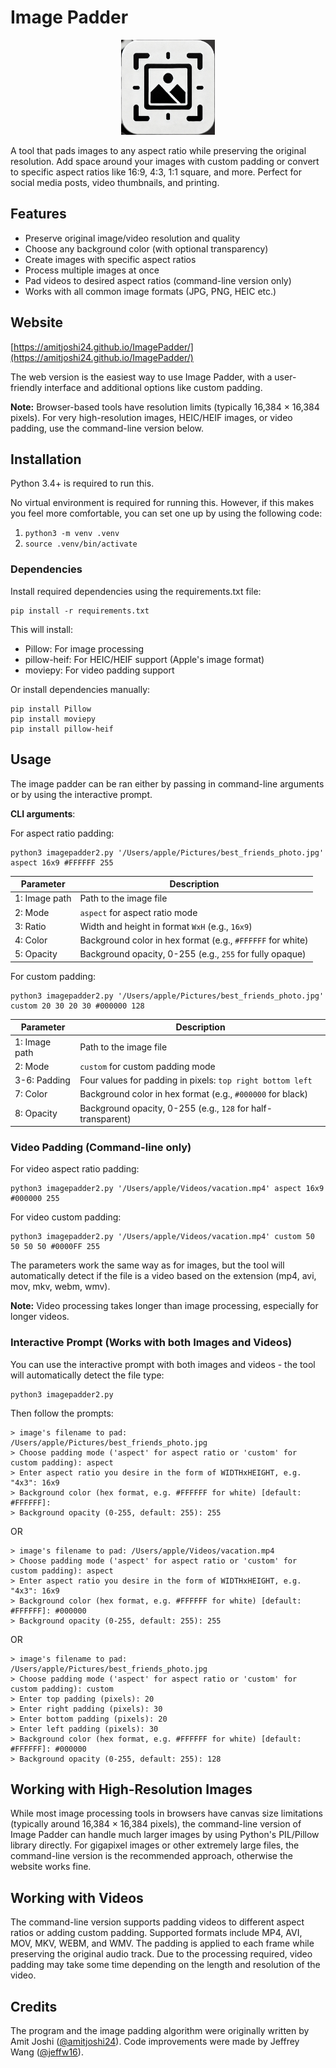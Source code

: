 # Image Padder

<p align="center">
  <img src="https://github.com/amitjoshi24/ImagePadder/raw/main/favicon.jpg" width="150" alt="Image Padder Logo">
</p>

A tool that pads images to any aspect ratio while preserving the original resolution. Add space around your images with custom padding or convert to specific aspect ratios like 16:9, 4:3, 1:1 square, and more. Perfect for social media posts, video thumbnails, and printing.

## Features

- Preserve original image/video resolution and quality
- Choose any background color (with optional transparency)
- Create images with specific aspect ratios
- Process multiple images at once
- Pad videos to desired aspect ratios (command-line version only)
- Works with all common image formats (JPG, PNG, HEIC etc.)

## Website  
[https://amitjoshi24.github.io/ImagePadder/](https://amitjoshi24.github.io/ImagePadder/)  

The web version is the easiest way to use Image Padder, with a user-friendly interface and additional options like custom padding.

**Note:** Browser-based tools have resolution limits (typically 16,384 × 16,384 pixels). For very high-resolution images, HEIC/HEIF images, or video padding, use the command-line version below.

## Installation
Python 3.4+ is required to run this.

No virtual environment is required for running this. However, if this makes you feel more comfortable, you can set one up by using the following code:

1. `python3 -m venv .venv`
2. `source .venv/bin/activate`

### Dependencies

Install required dependencies using the requirements.txt file:

```
pip install -r requirements.txt
```

This will install:
- Pillow: For image processing
- pillow-heif: For HEIC/HEIF support (Apple's image format)
- moviepy: For video padding support

Or install dependencies manually:

```
pip install Pillow
pip install moviepy
pip install pillow-heif
```

## Usage
The image padder can be ran either by passing in command-line arguments or by using the interactive prompt.

**CLI arguments**:

For aspect ratio padding:
```
python3 imagepadder2.py '/Users/apple/Pictures/best_friends_photo.jpg' aspect 16x9 #FFFFFF 255
```

| Parameter | Description |
|-----------|-------------|
| 1: Image path | Path to the image file |
| 2: Mode | `aspect` for aspect ratio mode |
| 3: Ratio | Width and height in format `WxH` (e.g., `16x9`) |
| 4: Color | Background color in hex format (e.g., `#FFFFFF` for white) |
| 5: Opacity | Background opacity, 0-255 (e.g., `255` for fully opaque) |

For custom padding:
```
python3 imagepadder2.py '/Users/apple/Pictures/best_friends_photo.jpg' custom 20 30 20 30 #000000 128
```

| Parameter | Description |
|-----------|-------------|
| 1: Image path | Path to the image file |
| 2: Mode | `custom` for custom padding mode |
| 3-6: Padding | Four values for padding in pixels: `top right bottom left` |
| 7: Color | Background color in hex format (e.g., `#000000` for black) |
| 8: Opacity | Background opacity, 0-255 (e.g., `128` for half-transparent) |

### Video Padding (Command-line only)

For video aspect ratio padding:
```
python3 imagepadder2.py '/Users/apple/Videos/vacation.mp4' aspect 16x9 #000000 255
```

For video custom padding:
```
python3 imagepadder2.py '/Users/apple/Videos/vacation.mp4' custom 50 50 50 50 #0000FF 255
```

The parameters work the same way as for images, but the tool will automatically detect if the file is a video based on the extension (mp4, avi, mov, mkv, webm, wmv).

**Note:** Video processing takes longer than image processing, especially for longer videos.

### Interactive Prompt (Works with both Images and Videos)

You can use the interactive prompt with both images and videos - the tool will automatically detect the file type:
```
python3 imagepadder2.py
```

Then follow the prompts:
```
> image's filename to pad: /Users/apple/Pictures/best_friends_photo.jpg
> Choose padding mode ('aspect' for aspect ratio or 'custom' for custom padding): aspect
> Enter aspect ratio you desire in the form of WIDTHxHEIGHT, e.g. "4x3": 16x9
> Background color (hex format, e.g. #FFFFFF for white) [default: #FFFFFF]: 
> Background opacity (0-255, default: 255): 255
```
OR
```
> image's filename to pad: /Users/apple/Videos/vacation.mp4
> Choose padding mode ('aspect' for aspect ratio or 'custom' for custom padding): aspect
> Enter aspect ratio you desire in the form of WIDTHxHEIGHT, e.g. "4x3": 16x9
> Background color (hex format, e.g. #FFFFFF for white) [default: #FFFFFF]: #000000
> Background opacity (0-255, default: 255): 255
```
OR
```
> image's filename to pad: /Users/apple/Pictures/best_friends_photo.jpg
> Choose padding mode ('aspect' for aspect ratio or 'custom' for custom padding): custom
> Enter top padding (pixels): 20
> Enter right padding (pixels): 30
> Enter bottom padding (pixels): 20
> Enter left padding (pixels): 30
> Background color (hex format, e.g. #FFFFFF for white) [default: #FFFFFF]: #000000
> Background opacity (0-255, default: 255): 128
```

## Working with High-Resolution Images

While most image processing tools in browsers have canvas size limitations (typically around 16,384 × 16,384 pixels), the command-line version of Image Padder can handle much larger images by using Python's PIL/Pillow library directly. For gigapixel images or other extremely large files, the command-line version is the recommended approach, otherwise the website works fine.

## Working with Videos
The command-line version supports padding videos to different aspect ratios or adding custom padding. Supported formats include MP4, AVI, MOV, MKV, WEBM, and WMV. The padding is applied to each frame while preserving the original audio track. Due to the processing required, video padding may take some time depending on the length and resolution of the video.

## Credits

The program and the image padding algorithm were originally written by Amit Joshi ([@amitjoshi24](https://github.com/amitjoshi24)). Code improvements were made by Jeffrey Wang ([@jeffw16](https://github.com/jeffw16)).